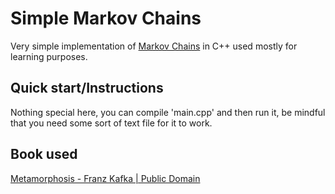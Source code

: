 # Simple Markov Chains

Very simple implementation of [Markov Chains](https://en.wikipedia.org/wiki/Markov_chain) in C++ used mostly for learning purposes.

## Quick start/Instructions

Nothing special here, you can compile 'main.cpp' and then run it, be mindful that you need some sort of text file for it to work.

## Book used

[Metamorphosis - Franz Kafka | Public Domain](http://www.authorama.com/metamorphosis-1.html)